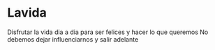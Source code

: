 # Lavida
Disfrutar la vida dia a dia para ser felices y hacer lo que queremos
No debemos dejar influenciarnos y salir adelante
